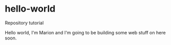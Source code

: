 # hello-world
Repository tutorial

Hello world, I'm Marion and I'm going to be building some web stuff on here soon.

